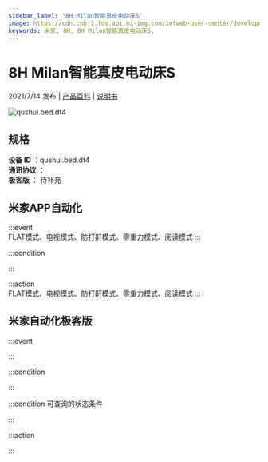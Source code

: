 ```yaml
---
sidebar_label: '8H Milan智能真皮电动床S'
image: https://cdn.cnbj1.fds.api.mi-img.com/iotweb-user-center/developer_1679048027601x47mzsIc.png?GalaxyAccessKeyId=AKVGLQWBOVIRQ3XLEW&Expires=9223372036854775807&Signature=JBgjikDuca5NpTEA2YgdWfhj25w=
keywords: 米家, 8H, 8H Milan智能真皮电动床S, 
---
```

# 8H Milan智能真皮电动床S

2021/7/14 发布 | [产品百科](https://home.mi.com/webapp/content/baike/product/index.html?model=qushui.bed.dt4/) | [说明书](https://home.mi.com/views/introduction.html?model=qushui.bed.dt4&region=cn)

![qushui.bed.dt4](https://cdn.cnbj1.fds.api.mi-img.com/iotweb-user-center/developer_1679048027601x47mzsIc.png?GalaxyAccessKeyId=AKVGLQWBOVIRQ3XLEW&Expires=9223372036854775807&Signature=JBgjikDuca5NpTEA2YgdWfhj25w=)

## 规格  
> 
**设备 ID** ：qushui.bed.dt4  
**通讯协议** ：  
**极客版**  ： 待补充 


## 米家APP自动化  

:::event  
FLAT模式、电视模式、防打鼾模式、零重力模式、阅读模式
:::

:::condition  

:::

:::action   
FLAT模式、电视模式、防打鼾模式、零重力模式、阅读模式
:::

## 米家自动化极客版  

:::event  

:::

:::condition  

:::

:::condition 可查询的状态条件  

:::

:::action  

:::

        
